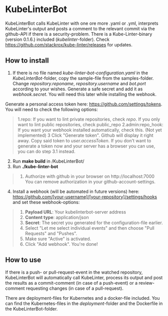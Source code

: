 # KubeLinterBot

KubeLinterBot calls KubeLinter with one ore more .yaml or .yml, interprets KubeLinter's output and posts a comment to the relevant commit via the github-API if there is a security-problem. There is a Kube-Linter-binary (version 0.1.6.) included (_kubelinter_-folder). Check https://github.com/stackrox/kube-linter/releases for updates.

## How to install
1. If there is no file named _kube-linter-bot-configuration.yaml_ in the _KubeLinterBot_-folder, copy the sample-file from the samples-folder.
Change _repository.reponame_, _repository.username_ and _bot.port_ according to your wishes.
Generate a safe secret and add it as _webhook.secret_. You will need this later while installing the webhook.

Generate a personal access token here: https://github.com/settings/tokens.
You will need to check the following options:
>1.repo: If you want to lint private repositories, check _repo_. If you only want to lint public repositories, check public_repo
>2.admin:repo_hook: If you want your webhook installed automatically, check this. (Not yet implemented)
>3 Click "Generate token". Github will display it right away. Copy said token to _user.accessToken_. If you don't want to generate a token now and your server has a browser you can use, you can do step 3.1 instead.

2. Run **make build** in /KubeLinterBot/
3. Run **./kube-linter-bot**
>1. Authorize with github in your browser on http://localhost:7000  
You can remove authorization in your github-account-settings.
4. Install a webhook (will be automated in future versions) here:
https://github.com/[your-username]/[your-repository]/settings/hooks
and set these webhook-options:
>1. **Payload URL**: Your kubelinterbot-server address
>2. **Content type**: application/json
>3. **Secret**: The secret you generated for the configuration-file earlier.
>4. Select "Let me select individual events" and then choose "Pull Requests" and "Pushes".
>5. Make sure "Active" is activated. 
>6. Click "Add webhook". You're done!

## How to use
If there is a push- or pull-request-event in the watched repository, KubeLinterBot will automatically call KubeLinter, process its output and post the results as a commit-comment (in case of a push-event) or a review-comment requesting changes (in case of a pull-request). 

There are deployment-files for Kubernetes and a docker-file included. You can find the Kubernetes-files in the _deployment_-folder and the Dockerfile in the KubeLinterBot-folder.
